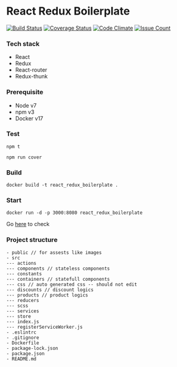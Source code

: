 # React Redux Boilerplate

[![Build Status](https://travis-ci.org/haipham23/react-redux-boilerplate.svg?branch=master)](https://travis-ci.org/haipham23/react-redux-boilerplate)
[![Coverage Status](https://coveralls.io/repos/github/haipham23/react-redux-boilerplate/badge.svg?branch=master)](https://coveralls.io/github/haipham23/react-redux-boilerplate?branch=master)
[![Code Climate](https://codeclimate.com/github/haipham23/react-redux-boilerplate/badges/gpa.svg)](https://codeclimate.com/github/haipham23/react-redux-boilerplate)
[![Issue Count](https://codeclimate.com/github/haipham23/react-redux-boilerplate/badges/issue_count.svg)](https://codeclimate.com/github/haipham23/react-redux-boilerplate)

### Tech stack
- React
- Redux
- React-router
- Redux-thunk

### Prerequisite
- Node v7
- npm v3
- Docker v17

### Test
```
npm t

npm run cover
```

### Build

```
docker build -t react_redux_boilerplate .
```

### Start

```
docker run -d -p 3000:8080 react_redux_boilerplate
```

Go [here](https://localhost:3000/) to check

### Project structure

```
- public // for assests like images
- src
--- actions
--- components // stateless components
--- constants
--- containers // statefull components
--- css // auto generated css -- should not edit
--- discounts // discount logics
--- products // product logics
--- reducers
--- scss
--- services
--- store
--- index.js
--- registerServiceWorker.js
- .eslintrc
- .gitignore
- Dockerfile
- package-lock.json
- package.json
- README.md
```
